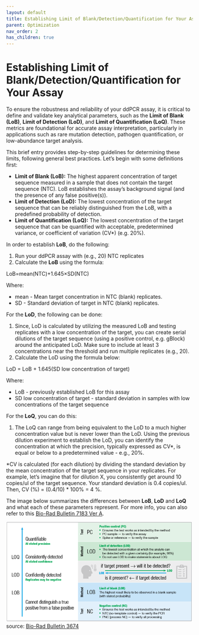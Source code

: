 ```yaml
---
layout: default
title: Establishing Limit of Blank/Detection/Quantification for Your Assay
parent: Optimization
nav_order: 2
has_children: true
---
```



# Establishing Limit of Blank/Detection/Quantification for Your Assay

To ensure the robustness and reliability of your ddPCR assay, it is critical to define and validate key analytical parameters, such as the **Limit of Blank (LoB)**, **Limit of Detection (LoD)**, and **Limit of Quantification (LoQ)**. These metrics are foundational for accurate assay interpretation, particularly in applications such as rare mutation detection, pathogen quantification, or low-abundance target analysis.

This brief entry provides step-by-step guidelines for determining these limits, following general best practices. Let’s begin with some definitions first:

- **Limit of Blank (LoB):** The highest apparent concentration of target sequence measured in a sample that does not contain the target sequence (NTC). LoB establishes the assay’s background signal (and the presence of any false positive(s)).
- **Limit of Detection (LoD):** The lowest concentration of the target sequence that can be reliably distinguished from the LoB, with a predefined probability of detection.
- **Limit of Quantification (LoQ):** The lowest concentration of the target sequence that can be quantified with acceptable, predetermined variance, or coefficient of variation (CV*) (e.g. 20%).

In order to establish **LoB**, do the following:

1. Run your ddPCR assay with (e.g., 20) NTC replicates
2. Calculate the **LoB** using the formula:

LoB=mean(NTC)+1.645×SD(NTC)

Where:

- mean - Mean target concentration in NTC (blank) replicates.
- SD - Standard deviation of target in NTC (blank) replicates.

For the **LoD**, the following can be done:

1. Since, LoD is calculated by utilizing the measured LoB and testing replicates with a low concentration of the target, you can create serial dilutions of the target sequence (using a positive control, e.g. gBlock) around the anticipated LoD. Make sure to include at least 3 concentrations near the threshold and run multiple replicates (e.g., 20).
2. Calculate the LoD using the formula below:

LoD = LoB + 1.645(SD low concentration of target)

Where:

- LoB - previously established LoB for this assay
- SD low concentration of target - standard deviation in samples with low concentrations of the target sequence

For the **LoQ**, you can do this:

1. The LoQ can range from being equivalent to the LoD to a much higher concentration value but is never lower than the LoD. Using the previous dilution experiment to establish the LoD, you can identify the concentration at which the precision, typically expressed as CV*, is equal or below to a predetermined value - e.g., 20%.

*CV is calculated (for each dilution) by dividing the standard deviation by the mean concentration of the target sequence in your replicates. For example, let’s imagine that for dilution X, you consistently get around 10 copies/ul of the target sequence. Your standard deviation is 0.4 copies/ul. Then, CV (%) = (0.4/10) * 100% = 4 %.

The image below summarizes the differences between **LoB**, **LoD** and **LoQ** and what each of these parameters represent. For more info, you can also refer to this [Bio-Rad Bulletin 7183 Ver A](<https://dna.uga.edu/wp-content/uploads/sites/51/2021/03/Droplet-Digital-PCR-Guide.pdf>).

![image.png](Establishing%20Limit%20of%20Blank%20Detection%20Quantification/image.png)
source: [Bio-Rad Bulletin 3674](<https://www.bio-rad.com/sites/default/files/2024-08/Bulletin_3674.pdf>)
